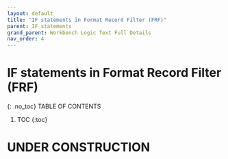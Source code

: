 ```yaml
---
layout: default
title: "IF statements in Format Record Filter (FRF)"
parent: IF statements
grand_parent: Workbench Logic Text Full Details
nav_order: 4
---
```

# IF statements in Format Record Filter (FRF)
{: .no_toc}
TABLE OF CONTENTS 
1. TOC
{:toc}  
 
# UNDER CONSTRUCTION

